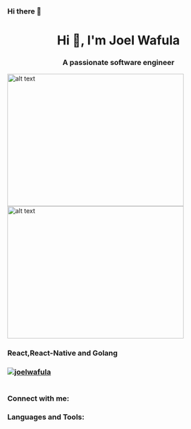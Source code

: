 ### Hi there 👋

<h1 align="center">Hi 👋, I'm Joel Wafula</h1>
<h3 align="center">A passionate software engineer</h3>
<div>
  <img src="https://user-images.githubusercontent.com/107958113/228742401-2c6a51cd-ea43-459e-adac-5a71c0a20338.png" alt="alt text" width="400px" height="300"px>
  <img src="https://user-images.githubusercontent.com/107958113/228750072-579bcde5-bf32-43d3-b44e-e87318d9c22c.png" alt="alt text" width="400px" height="300"px>
</div>




<h3>React,React-Native and Golang<h3>




<p align="left"> <a href="https://github.com/ryo-ma/github-profile-trophy"><img src="https://github-profile-trophy.vercel.app/?username=joelwafula" alt="joelwafula" /></a> </p>

<p align="left"> <a href="https://twitter.com/" target="blank"><img src="https://img.shields.io/twitter/follow/?logo=twitter&style=for-the-badge" alt="" /></a> </p>




<h3 align="left">Connect with me:</h3>


<h3 align="left">Languages and Tools:</h3>
